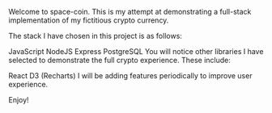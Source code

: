 Welcome to space-coin. This is my attempt at demonstrating a full-stack implementation of my fictitious crypto currency.

The stack I have chosen in this project is as follows:

JavaScript
NodeJS
Express
PostgreSQL
You will notice other libraries I have selected to demonstrate the full crypto experience. These include:

React
D3 (Recharts)
I will be adding features periodically to improve user experience.

Enjoy!
